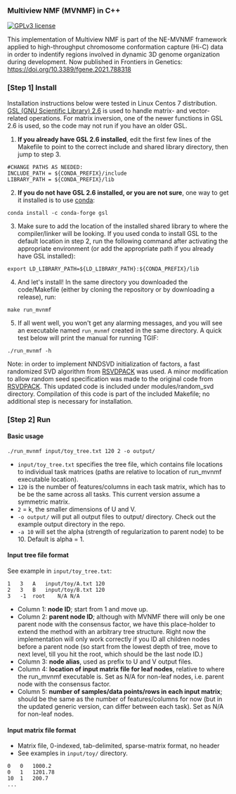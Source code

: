 ### Multiview NMF (MVNMF) in C++

[![GPLv3 license](https://img.shields.io/badge/License-GPLv3-blue.svg)](http://perso.crans.org/besson/LICENSE.html)

This implementation of Multiview NMF is part of the NE-MVNMF framework applied to high-throughput chromosome conformation capture (Hi-C) data in order to indentify regions involved in dynamic 3D genome organization during development. Now published in Frontiers in Genetics: https://doi.org/10.3389/fgene.2021.788318

### [Step 1] Install 

Installation instructions below were tested in Linux Centos 7 distribution. [GSL (GNU Scientific Library) 2.6](https://www.gnu.org/software/gsl/doc/html/index.html) is used to handle matrix- and vector-related operations. For matrix inversion, one of the newer functions in GSL 2.6 is used, so the code may not run if you have an older GSL.

1. __If you already have GSL 2.6 installed__, edit the first few lines of the Makefile to point to the correct include and shared library directory, then jump to step 3.
```
#CHANGE PATHS AS NEEDED:
INCLUDE_PATH = ${CONDA_PREFIX}/include
LIBRARY_PATH = ${CONDA_PREFIX}/lib
```
2. __If you do not have GSL 2.6 installed, or you are not sure__, one way to get it installed is to use [conda](https://anaconda.org/conda-forge/gsl/):
```
conda install -c conda-forge gsl
```
3. Make sure to add the location of the installed shared library to where the compiler/linker will be looking. If you used conda to install GSL to the default location in step 2, run the following command after activating the appropriate environment (or add the appropriate path if you already have GSL installed):
```
export LD_LIBRARY_PATH=${LD_LIBRARY_PATH}:${CONDA_PREFIX}/lib
```
4. And let's install! In the same directory you downloaded the code/Makefile (either by cloning the repository or by downloading a release), run:
```
make run_mvnmf
```
5. If all went well, you won't get any alarming messages, and you will see an executable named `run_mvnmf` created in the same directory. A quick test below will print the manual for running TGIF:
```
./run_mvnmf -h
```

Note: in order to implement NNDSVD initialization of factors, a fast randomized SVD algorithm from [RSVDPACK](https://github.com/sergeyvoronin/LowRankMatrixDecompositionCodes) was used. A minor modification to allow random seed specification was made to the original code from [RSVDPACK](https://github.com/sergeyvoronin/LowRankMatrixDecompositionCodes/tree/master/single_core_gsl_code). This updated code is included under modules/random_svd directory. Compilation of this code is part of the included Makefile; no additional step is necessary for installation.

### [Step 2] Run

#### Basic usage
```
./run_mvnmf input/toy_tree.txt 120 2 -o output/
```
- `input/toy_tree.txt` specifies the tree file, which contains file locations to individual task matrices (paths are relative to location of run_mvnmf executable location). 
- `120` is the number of features/columns in each task matrix, which has to be be the same across all tasks. This current version assume a symmetric matrix.
- `2` = k, the smaller dimensions of U and V. 
-	`-o output/` will put all output files to output/ directory. Check out the example output directory in the repo.
-	`-a 10` will set the alpha (strength of regularization to parent node) to be 10. Default is alpha = 1.


#### Input tree file format
See example in `input/toy_tree.txt`:
```
1	3	A	input/toy/A.txt	120
2	3	B	input/toy/B.txt 120
3	-1	root	N/A	N/A
```
- Column 1: **node ID**; start from 1 and move up.
- Column 2: **parent node ID**; although with MVNMF there will only be one parent node with the consensus factor, we have this place-holder to extend the method with an arbitrary tree structure. Right now the implementation will only work correctly if you ID all children nodes before a parent node (so start from the lowest depth of tree, move to next level, till you hit the root, which should be the last node ID.)
- Column 3: **node alias**, used as prefix to U and V output files.
- Column 4: **location of input matrix file for leaf nodes**, relative to where the run_mvnmf executable is. Set as N/A for non-leaf nodes, i.e. parent node with the consensus factor.
- Column 5: **number of samples/data points/rows in each input matrix**; should be the same as the number of features/columns for now (but in the updated generic version, can differ between each task). Set as N/A for non-leaf nodes.

#### Input matrix file format
- Matrix file, 0-indexed, tab-delimited, sparse-matrix format, no header
- See examples in `input/toy/` directory.
```
0	0	1000.2
0	1	1201.78
10	1	200.7
...
```
